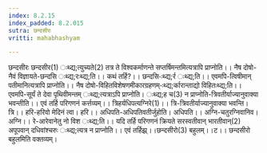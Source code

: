 ```yaml
---
index: 8.2.15
index_padded: 8.2.015
sutra: छन्दसीरः
vritti: mahabhashyam

---
```

 छन्दसीरः छन्दसीर(1) ःथ्द्य;त्युच्यते(2) तत्र ते विश्वकर्माणन्ते सप्तर्षिमन्तमित्यत्रापि प्राप्नोति।। नैष दोषो-नैवं विज्ञायते-छन्दसि ःथ्द्य;रःथ्द्य;ति।। कथं तर्हि?।। छन्दसि-ःथ्द्य;र्र ःथ्द्य;ति।। एवमपि-त्विषीमान् पतीमानित्यत्रापि प्राप्नोति।। नैष दोषो-विहितविशेषणमीकारग्रहणम्-ःथ्द्य;र्कारान्ताद्यो विहितःथ्द्य;ति।। एवमपि-सूर्यं ते देवा पृथिवीमन्तम् ःथ्द्य;त्यत्राऽपि प्राप्नोति। ःथ्द्य;ह च(3) न प्राप्नोति-त्रिवतीर्याज्यानुवाक्या भवन्तीति।। एवं तर्हि परिगणनं कर्त्तव्यम्।। त्रिहर्यधिपत्यग्निरे(1)।। त्रि-त्रिवतीर्याज्यानुवाक्या भवन्ति। त्रि।। हरि-हरिवो मेदिनं त्वा। हरि।। अधिपति-अधिपतिवतीर्जुहोति। अधिपति।। अग्नि-चतुरग्निवानिव। अग्नि।। रे-आरेवानेतु नो विश ःथ्द्य;ति।। यदि तर्हि परिगणनं क्रियते सरस्वतीवान् भारतीवान्(2) अपूपवान् दधिवांश्चरुः ःथ्द्य;त्यत्र न प्राप्नोति।। एवं तर्हिझ्र्।।छन्दसीरो(3) बहुलम्।।ट।। छन्दसीरो बहुलमिति वक्तव्यम्। 